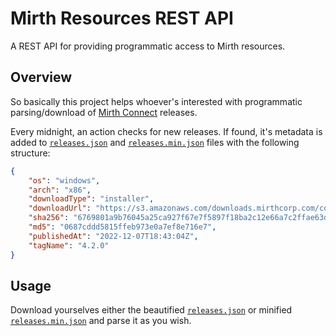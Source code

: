 # Mirth Resources REST API
A REST API for providing programmatic access to Mirth resources.

## Overview

So basically this project helps whoever's interested with programmatic parsing/download of [Mirth Connect](https://github.com/nextgenhealthcare/connect/) releases.

Every midnight, an action checks for new releases. If found, it's metadata is added to [`releases.json`](https://github.com/kpalang/mirth-releases-api/blob/master/releases.json) and [`releases.min.json`](https://github.com/kpalang/mirth-releases-api/blob/master/releases.min.json) files with the following structure:

```json
{
    "os": "windows",
    "arch": "x86",
    "downloadType": "installer",
    "downloadUrl": "https://s3.amazonaws.com/downloads.mirthcorp.com/connect/4.2.0.b2825/mirthconnect-4.2.0.b2825-windows-x32.exe",
    "sha256": "6769801a9b76045a25ca927f67e7f5897f18ba2c12e66a7c2ffae63d430f8bb6",
    "md5": "0687cddd5815ffeb973e0a7ef8e716e7",
    "publishedAt": "2022-12-07T18:43:04Z",
    "tagName": "4.2.0"
}
```

## Usage
Download yourselves either the beautified [`releases.json`](https://raw.githubusercontent.com/kpalang/mirth-releases-api/master/releases.json) or minified [`releases.min.json`](https://raw.githubusercontent.com/kpalang/mirth-releases-api/master/releases.min.json) and parse it as you wish.
